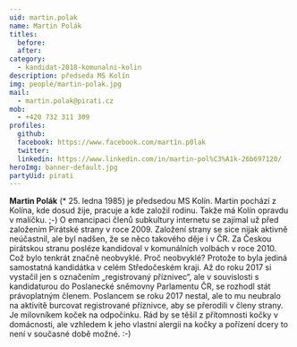```yaml
---
uid: martin.polak
name: Martin Polák
titles:
  before: 
  after:
category:
  - kandidat-2018-komunalni-kolin
description: předseda MS Kolín
img: people/martin-polak.jpg
mail:
  - martin.polak@pirati.cz
mob:
  - +420 732 311 309
profiles:
  github:
  facebook: https://www.facebook.com/mart1n.p0lak
  twitter:
  linkedin: https://www.linkedin.com/in/martin-pol%C3%A1k-26b697120/
heroImg: banner-default.jpg
partyUid: pirati
---
```

**Martin Polák** (* 25. ledna 1985) je předsedou MS Kolín. 
Martin pochází z Kolína, kde dosud žije, pracuje a kde založil rodinu. Takže má Kolín opravdu v malíčku. ;-) 
O emancipaci členů subkultury internetu se zajímal už před založením Pirátské strany v roce 2009. 
Založení strany se sice nijak aktivně neúčastnil, ale byl nadšen, že se něco takového děje i v ČR. 
Za Českou pirátskou stranu posléze kandidoval v komunálních volbách v roce 2010. 
Což bylo tenkrát značně neobvyklé. Proč neobvyklé? 
Protože to byla jediná samostatná kandidátka v celém Středočeském kraji. 
Až do roku 2017 si vystačil jen s označením „registrovaný příznivec“, ale v souvislosti s kandidaturou do Poslanecké sněmovny Parlamentu ČR, se rozhodl stát právoplatným členem. Poslancem se roku 2017 nestal, ale to mu neubralo na aktivitě burcovat registrované příznivce, aby se přerodili v členy strany. 
Je milovníkem koček na odpočinku. Rád by se těšil z přítomnosti kočky v domácnosti, ale vzhledem k jeho vlastní alergii na kočky a pořízení dcery to není v současné době možné. :-)
